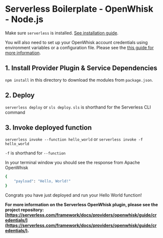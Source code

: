 <!--
title: 'OpenWhisk Serverless Simple example in NodeJS'
description: 'This example demonstrates a simple example in NodeJS.'
layout: Doc
framework: v1
platform: OpenWhisk
language: nodeJS
authorLink: 'https://github.com/jthomas'
authorName: 'James Thomas'
authorAvatar: 'https://avatars2.githubusercontent.com/u/2322?v=4&s=140'
-->
# Serverless Boilerplate - OpenWhisk - Node.js

Make sure `serverless` is installed. [See installation guide](https://serverless.com/framework/docs/providers/openwhisk/guide/installation/).

You will also need to set up your OpenWhisk account credentials using environment variables or a configuration file. Please see the [this guide for more information](https://serverless.com/framework/docs/providers/openwhisk/guide/credentials/).

## 1. Install Provider Plugin & Service Dependencies
`npm install` in this directory to download the modules from `package.json`.

## 2. Deploy
`serverless deploy` or `sls deploy`. `sls` is shorthand for the Serverless CLI command

## 3. Invoke deployed function
`serverless invoke --function hello_world` or `serverless invoke -f hello_world`

`-f` is shorthand for `--function`

In your terminal window you should see the response from Apache OpenWhisk

```bash
{
    "payload": "Hello, World!"
}
```

Congrats you have just deployed and run your Hello World function!

**For more information on the Serverless OpenWhisk plugin, please see the project repository: [https://serverless.com/framework/docs/providers/openwhisk/guide/credentials/](https://serverless.com/framework/docs/providers/openwhisk/guide/credentials/).**
